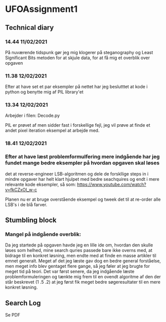 # UFOAssignment1


## Technical diary
 

### 14.44 11/02/2021

På nuværende tidspunk gør jeg mig klogerer på steganography og 
Least Significant Bits metoden for at skjule data, for at få mig et overblik over opgaven





### 11.38 12/02/2021


Efter at have set et par eksempler på nettet har jeg beslutttet at kode i python 
og benytte mig af PIL library'et





### 13.34 12/02/2021

Arbejder i filen: Decode.py

 PIL er prøvet af men sidder fast i forskellige fejl, jeg vil prøve at finde et andet
 pixel iteration eksempel at arbejde med.





### 18.41 12/02/2021

### Efter at have læst problemformulfering mere indgående har jeg fundet mange bedre eksempler på hvordan opgaven skal løses
det at reverse-engineer LSB-algoritmen og dele de forskllige steps in i mindre opgaver har helt klart hjulpet med bedre seachquires
og endt i mere relevante kode eksempler, så som: https://www.youtube.com/watch?v=fkCZxOI_w-c

Planen nu er at bruge overstående eksempel og tweek det til at re-order alle LSB's i de blå farver.  




## Stumbling block

### Mangel på indgående overblik: 
Da jeg startede på opgaven havde jeg en lille ide om, hvordan den skulle løses som helhed,
mine search quries passede bare ikke overns med, at bidrage til en konkret løsning, men endte med at finde en masse artikler til emnet generalt.
Meget af det jeg læste gav dog en bedre general forståelse, men meget info blev gentaget flere gange, så jeg føler at jeg brugte for meget tid på teori.
Det var først senere, da jeg indgående læste problemformuleringen og tænkte mig frem til en ovendt algoritme af den der står beskrevet (1 .5 .2) at 
jeg først fik meget bedre søgeresultater til en mere konkret løsning.



## Search Log

Se PDF



